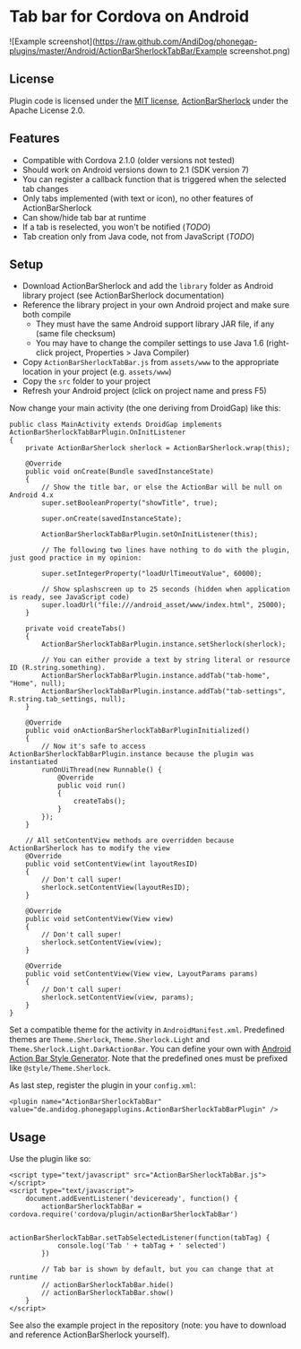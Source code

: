 Tab bar for Cordova on Android
==============================

![Example screenshot](https://raw.github.com/AndiDog/phonegap-plugins/master/Android/ActionBarSherlockTabBar/Example screenshot.png)

License
-------

Plugin code is licensed under the [MIT license](http://www.opensource.org/licenses/mit-license.html), [ActionBarSherlock](http://actionbarsherlock.com/) under the Apache License 2.0.

Features
--------

- Compatible with Cordova 2.1.0 (older versions not tested)
- Should work on Android versions down to 2.1 (SDK version 7)
- You can register a callback function that is triggered when the selected tab changes
- Only tabs implemented (with text or icon), no other features of ActionBarSherlock
- Can show/hide tab bar at runtime
- If a tab is reselected, you won't be notified (*TODO*)
- Tab creation only from Java code, not from JavaScript (*TODO*)

Setup
-----

- Download ActionBarSherlock and add the `library` folder as Android library project (see ActionBarSherlock
  documentation)
- Reference the library project in your own Android project and make sure both compile
  - They must have the same Android support library JAR file, if any (same file checksum)
  - You may have to change the compiler settings to use Java 1.6 (right-click project, Properties > Java Compiler)
- Copy `ActionBarSherlockTabBar.js` from `assets/www` to the appropriate location in your project (e.g. `assets/www`)
- Copy the `src` folder to your project
- Refresh your Android project (click on project name and press F5)

Now change your main activity (the one deriving from DroidGap) like this:

    public class MainActivity extends DroidGap implements ActionBarSherlockTabBarPlugin.OnInitListener
    {
        private ActionBarSherlock sherlock = ActionBarSherlock.wrap(this);

        @Override
        public void onCreate(Bundle savedInstanceState)
        {
            // Show the title bar, or else the ActionBar will be null on Android 4.x
            super.setBooleanProperty("showTitle", true);

            super.onCreate(savedInstanceState);

            ActionBarSherlockTabBarPlugin.setOnInitListener(this);

            // The following two lines have nothing to do with the plugin, just good practice in my opinion:

            super.setIntegerProperty("loadUrlTimeoutValue", 60000);

            // Show splashscreen up to 25 seconds (hidden when application is ready, see JavaScript code)
            super.loadUrl("file:///android_asset/www/index.html", 25000);
        }

        private void createTabs()
        {
            ActionBarSherlockTabBarPlugin.instance.setSherlock(sherlock);

            // You can either provide a text by string literal or resource ID (R.string.something).
            ActionBarSherlockTabBarPlugin.instance.addTab("tab-home", "Home", null);
            ActionBarSherlockTabBarPlugin.instance.addTab("tab-settings", R.string.tab_settings, null);
        }

        @Override
        public void onActionBarSherlockTabBarPluginInitialized()
        {
            // Now it's safe to access ActionBarSherlockTabBarPlugin.instance because the plugin was instantiated
            runOnUiThread(new Runnable() {
                @Override
                public void run()
                {
                    createTabs();
                }
            });
        }

        // All setContentView methods are overridden because ActionBarSherlock has to modify the view
        @Override
        public void setContentView(int layoutResID)
        {
            // Don't call super!
            sherlock.setContentView(layoutResID);
        }

        @Override
        public void setContentView(View view)
        {
            // Don't call super!
            sherlock.setContentView(view);
        }

        @Override
        public void setContentView(View view, LayoutParams params)
        {
            // Don't call super!
            sherlock.setContentView(view, params);
        }
    }

Set a compatible theme for the activity in `AndroidManifest.xml`. Predefined themes are `Theme.Sherlock`,
`Theme.Sherlock.Light` and `Theme.Sherlock.Light.DarkActionBar`. You can define your own with [Android Action Bar Style
Generator](http://jgilfelt.github.com/android-actionbarstylegenerator/). Note that the predefined ones must be prefixed
like `@style/Theme.Sherlock`.

As last step, register the plugin in your `config.xml`:

    <plugin name="ActionBarSherlockTabBar" value="de.andidog.phonegapplugins.ActionBarSherlockTabBarPlugin" />

Usage
-----

Use the plugin like so:

    <script type="text/javascript" src="ActionBarSherlockTabBar.js"></script>
    <script type="text/javascript">
        document.addEventListener('deviceready', function() {
            actionBarSherlockTabBar = cordova.require('cordova/plugin/actionBarSherlockTabBar')

            actionBarSherlockTabBar.setTabSelectedListener(function(tabTag) {
                console.log('Tab ' + tabTag + ' selected')
            })

            // Tab bar is shown by default, but you can change that at runtime
            // actionBarSherlockTabBar.hide()
            // actionBarSherlockTabBar.show()
        }
    </script>

See also the example project in the repository (note: you have to download and reference ActionBarSherlock yourself).